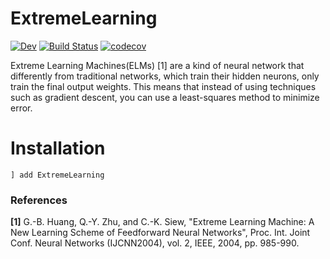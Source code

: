 # ExtremeLearning

[![Dev](https://img.shields.io/badge/docs-dev-blue.svg)](https://gbaraldi.github.io/ExtremeLearning.jl/dev)
[![Build Status](https://github.com/gbaraldi/ExtremeLearning.jl/workflows/CI/badge.svg)](https://github.com/gbaraldi/ExtremeLearning.jl/actions)
[![codecov](https://codecov.io/gh/gbaraldi/ExtremeLearning.jl/branch/master/graph/badge.svg?token=K1aNG05aUq)](https://codecov.io/gh/gbaraldi/ExtremeLearning.jl)


Extreme Learning Machines(ELMs) [1] are a kind of neural network that differently from traditional networks, which train their hidden neurons, only train the final output weights. This means that instead of using techniques such as gradient descent, you can use a least-squares method to minimize error.

# Installation

```
] add ExtremeLearning
```



### References

**[1]** G.-B. Huang, Q.-Y. Zhu, and C.-K. Siew, "Extreme Learning Machine: A New Learning Scheme of Feedforward Neural
Networks", Proc. Int. Joint Conf.
Neural Networks (IJCNN2004), vol. 2,
IEEE, 2004, pp. 985-990.

